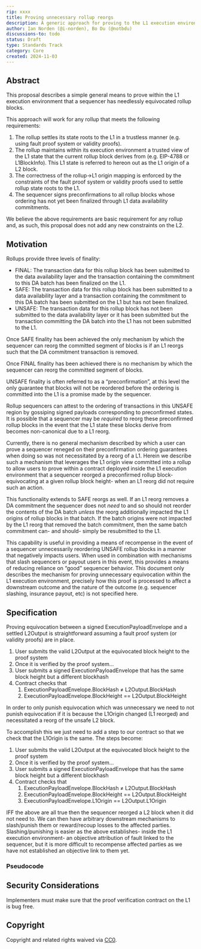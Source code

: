 ```yaml
---
rip: xxxx
title: Proving unnecessary rollup reorgs
description: A generic approach for proving to the L1 execution environment that a sequencer has unnecessarily equivocated L2 blocks.
author: Ian Norden (@i-norden), Bo Du (@notbdu)
discussions-to: todo
status: Draft
type: Standards Track
category: Core
created: 2024-11-03
---
```


## Abstract

This proposal describes a simple general means to prove within the L1 execution environment that a sequencer has needlessly equivocated rollup blocks.

This approach will work for any rollup that meets the following requirements:
1. The rollup settles its state roots to the L1 in a trustless manner (e.g. using fault proof system or validity proofs).
2. The rollup maintains within its execution environment a trusted view of the L1 state that the current rollup block derives from (e.g. EIP-4788 or L1BlockInfo). This L1 state is referred to hereon out as the L1 origin of a L2 block.
3. The correctness of the rollup->L1 origin mapping is enforced by the constraints of the fault proof system or validity proofs used to settle rollup state roots to the L1.
4. The sequencer signs preconfirmations to all rollup blocks whose ordering has not yet been finalized through L1 data availability commitments.

We believe the above requirements are basic requirement for any rollup and, as such, this proposal does not add any new constraints on the L2.

## Motivation

Rollups provide three levels of finality:
* FINAL: The transaction data for this rollup block has been submitted to the data availability layer and the transaction containing the commitment to this DA batch has been finalized on the L1.
* SAFE: The transaction data for this rollup block has been submitted to a data availability layer and a transaction containing the commitment to this DA batch has been submitted on the L1 but has not been finalized.
* UNSAFE: The transaction data for this rollup block has not been submitted to the data availability layer or it has been submitted but the transaction committing the DA batch into the L1 has not been submitted to the L1.

Once SAFE finality has been achieved the only mechanism by which the sequencer can reorg the committed segment of blocks is if an L1 reorgs such that the DA commitment transaction is removed.

Once FINAL finality has been achieved there is no mechanism by which the sequencer can reorg the committed segment of blocks.

UNSAFE finality is often referred to as a “preconfirmation”, at this level the only guarantee that blocks will not be reordered before the ordering is committed into the L1 is a promise made by the sequencer.

Rollup sequencers can attest to the ordering of transactions in this UNSAFE region by gossiping signed payloads corresponding to preconfirmed states. It is possible that a sequencer may be _required_ to reorg these preconfirmed rollup blocks in the event that the L1 state these blocks derive from becomes non-canonical due to a L1 reorg.

Currently, there is no general mechanism described by which a user can prove a sequencer reneged on their preconfirmation ordering guarantees when doing so was not necessitated by a reorg of a L1. Herein we describe such a mechanism that leverages the L1 origin view committed into a rollup to allow users to prove within a contract deployed inside the L1 execution environment that a sequencer reorged a preconfirmed rollup block- equivocating at a given rollup block height- when an L1 reorg did not require such an action.

This functionality extends to SAFE reorgs as well. If an L1 reorg removes a DA commitment the sequencer does not *need* to and so should not reorder the contents of the DA batch _unless_ the reorg additionally impacted the L1 origins of rollup blocks in that batch. If the batch origins were not impacted by the L1 reorg that removed the batch commitment, then the same batch commitment can- and should- simply be resubmitted to the L1.

This capability is useful in providing a means of recompense in the event of a sequencer unnecessarily reordering UNSAFE rollup blocks in a manner that negatively impacts users. When used in combination with mechanisms that slash sequencers or payout users in this event, this provides a means of reducing reliance on “good” sequencer behavior. This document only describes the mechanism for proving unnecessary equivocation within the L1 execution environment, precisely how this proof is processed to affect a downstream outcome and the nature of the outcome (e.g. sequencer slashing, insurance payout, etc) is not specified here.


## Specification

Proving equivocation between a signed ExecutionPayloadEnvelope and a settled L2Output is straightforward assuming a fault proof system (or validity proofs) are in place.
1. User submits the valid L2Output at the equivocated block height to the proof system
2. Once it is verified by the proof system…
3. User submits a signed ExecutionPayloadEnvelope that has the same block height but a different blockhash
4. Contract checks that
   1. ExecutionPayloadEnvelope.BlockHash ≠ L2Output.BlockHash
   2. ExecutionPayloadEnvelope.BlockHeight == L2Output.BlockHeight
   
In order to only punish equivocation which was unnecessary we need to not punish equivocation if it is because the L1Origin changed (L1 reorged) and necessitated a reorg of the unsafe L2 block.

To accomplish this we just need to add a step to our contract so that we check that the L1Origin is the same. The steps become:
1. User submits the valid L2Output at the equivocated block height to the proof system
2. Once it is verified by the proof system…
3. User submits a signed ExecutionPayloadEnvelope that has the same block height but a different blockhash
4. Contract checks that
   1. ExecutionPayloadEnvelope.BlockHash ≠ L2Output.BlockHash
   2. ExecutionPayloadEnvelope.BlockHeight == L2Output.BlockHeight
   3. ExecutionPayloadEnvelope.L1Origin == L2Output.L1Origin

IFF the above are all true then the sequencer reorged a L2 block when it did not need to. We can then have arbitrary downstream mechanisms to slash/punish them or reward/recoup losses to the affected parties.
Slashing/punishing is easier as the above establishes- inside the L1 execution environment- an objective attribution of fault linked to the sequencer, but it is more difficult to recompense affected parties as we have not established an objective link to them yet.

### Pseudocode

## Security Considerations

Implementers must make sure that the proof verification contract on the L1 is bug free.

## Copyright

Copyright and related rights waived via [CC0](../LICENSE.md).